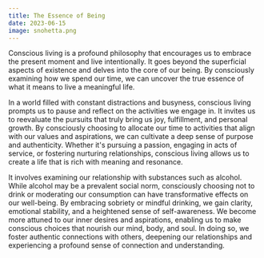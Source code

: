 ```yaml
---
title: The Essence of Being
date: 2023-06-15
image: snohetta.png
---
```


Conscious living is a profound philosophy that encourages us to embrace the present moment and live intentionally. It goes beyond the superficial aspects of existence and delves into the core of our being. By consciously examining how we spend our time, we can uncover the true essence of what it means to live a meaningful life.

In a world filled with constant distractions and busyness, conscious living prompts us to pause and reflect on the activities we engage in. It invites us to reevaluate the pursuits that truly bring us joy, fulfillment, and personal growth. By consciously choosing to allocate our time to activities that align with our values and aspirations, we can cultivate a deep sense of purpose and authenticity. Whether it&apos;s pursuing a passion, engaging in acts of service, or fostering nurturing relationships, conscious living allows us to create a life that is rich with meaning and resonance.

It involves examining our relationship with substances such as alcohol. While alcohol may be a prevalent social norm, consciously choosing not to drink or moderating our consumption can have transformative effects on our well-being. By embracing sobriety or mindful drinking, we gain clarity, emotional stability, and a heightened sense of self-awareness. We become more attuned to our inner desires and aspirations, enabling us to make conscious choices that nourish our mind, body, and soul. In doing so, we foster authentic connections with others, deepening our relationships and experiencing a profound sense of connection and understanding.